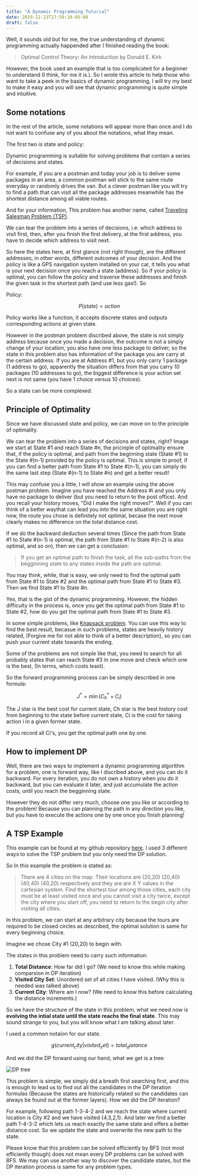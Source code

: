 ```yaml
---
title: "A Dynamic Programming Tuturial"
date: 2019-12-23T17:59:10-05:00
draft: false
---
```


Well, it sounds old but for me, the true understanding of dynamic programming actually happended after I finished reading the book:

> Optimal Control Theory: An Introduction by Donald E. Kirk

However, the book used an example that is too complicated for a beginner to understand (I think, for me it is.). So I wrote this article to help those who want to take a peek in the basics of dynamic programming, I will try my best to make it easy and you will see that dynamic programming is quite simple and intuitive.

<!--more-->

## Some notations

In the rest of the article, some notations will appear more than once and I do not want to confuse any of you about the notations, what they mean.

The first two is state and policy:

Dynamic programming is suitable for solving problems that contain a series of decisions and states.

For example, if you are a postman and today your job is to deliver some packages in an area, a common postman will stick to the same route everyday or randomly drives the van. But a clever postman like you will try to find a path that can visit all the package addresses meanwhile has the shortest distance among all viable routes.

And for your information, This problem has another name, called [Traveling Salesman Problem (TSP)](https://en.wikipedia.org/wiki/Travelling_salesman_problem).

We can tear the problem into a series of decisions, i.e. which address to visit first, then, after you finish the first delivery, at the first address, you have to decide which address to visit next.

So here the states here, at first glance (not right though), are the different addresses, in other words, different outcomes of your decision. And the policy is like a GPS navigation system installed on your car, it tells you what is your next decision once you reach a state (address). So if your policy is optimal, you can follow the policy and traverse these addresses and finish the given task in the shortest path (and use less gas!). So

Policy:

$$P(state)=action$$

Policy works like a function, it accepts discrete states and outputs corresponding actions at given state.

However in the postman problem discribed above, the state is not simply address because once you made a decision, the outcome is not a simply change of your location, you also have one less package to deliver, so the state in this problem also has information of the package you are carry at the certain address. If you are at Address #1, but you only carry 1 package (1 address to go), apparently the situation differs from that you carry 10 packages (10 addresses to go), the biggest difference is your action set next is not same (you have 1 choice versus 10 choices).

So a state can be more complexed.

## Principle of Optimality

Since we have discussed state and policy, we can move on to the principle of optimality.

We can tear the problem into a series of decisions and states, right? Image we start at State #1 and reach State #n, the pricinple of optimality ensure that, if the policy is optimal, and path from the beginning state (State #1) to the State #(n-1) provided by the policy is optimal. This is simple to proof, if you can find a better path from State #1 to State #(n-1), you can simply do the same last step (State #(n-1) to State #n) and get a better result!

This may confuse you a little, I will show an example using the above postman problem. Imagine you have reached the Address #i and you only have no package to deliver (but you need to return to the post office). And you recall your history moves, "Did I make the right moves?". Well if you can think of a better waythat can lead you into the same situation you are right now, the route you chose is definitely not optimal, becase the next move clearly makes no difference on the total distance cost.

If we do the backward deduction several times (Since the path from State #1 to State #(n-1) is optimal, the path from State #1 to State #(n-2) is also optimal, and so on), then we can get a conclusion: 

>If you get an optimal path to finish the task, all the sub-paths from the begginning state to any states inside the path are optimal.

You may think, while, that is easy, we only need to find the optimal path from State #1 to State #2 and the optimal path from State #1 to State #3. Then we find State #1 to State #n.

Yes, that is the gist of the dynamic programming. However, the hidden difficulty in the process is, once you get the optimal path from State #1 to State #2, how do you get the optimal path from State #1 to State #3.

In some simple problems, like [Knapsack problem](https://en.wikipedia.org/wiki/Knapsack_problem). You can use this way to find the best result, becasue in such problems, states are heavily history related, (Forgive me for not able to think of a better description), so you can push your current state towards the ending.

Some of the problems are not simple like that, you need to search for all probably states that can reach State #3 in one move and check which one is the best, (In terms, which costs least).

So the forward programming process can be simply described in one formula:

$$ J^\ast=\min(C_h^\ast+C_i)$$

The J star is the best cost for current state, Ch star is the best history cost from beginning to the state before current state, Ci is the cost for taking action i in a given former state.

If you record all Ci's, you get the optimal path one by one.

## How to implement DP

Well, there are two ways to implement a dynamic programming algorithm for a problem, one is forward way, like I discribed above, and you can do it backward. For every iteration, you do not own a history when you do it backward, but you can evaluate it later, and just accumulate the action costs, until you reach the begginning state.

However they do not differ very much, choose one you like or according to the problem! Because you can planning the path in any direction you like, but you have to execute the actions one by one once you finish planning!

## A TSP Example
This example can be found at my github repository [here](https://github.com/xiahualiu/TSP_example). I used 3 different ways to solve the TSP problem but you only need the DP solution.

So In this example the problem is stated as:

> There are 4 cities on the map. Their locations are (20,20) (20,40) (40,40) (40,20) respectively and they are are X Y values in the cartesian system. Find the shortest tour among those cities, each city must be at least visited once and you cannot visit a city twice, except the city where you start off, you need to return to the begin city after visiting all cities.

In this problem, we can start at any arbitrary city because the tours are required to be closed circles as described, the optimal solution is same for every beginning choice.

Imagine we chose City #1 (20,20) to begin with.

The states in this problem need to carry such information:

1. **Total Distance**: How far did I go? (We need to know this while making comparsion in DP iteration)
2. **Visited City Set**: Unordered set of all cities I have visited. (Why this is needed was talked above)
3. **Current City**: Where am I now? (We need to know this before calculating the distance increments.)

So we have the structure of the state in this problem, what we need now is **evolving the intial state until the state reachs the final state**. This may sound strange to you, but you will know what I am talking about later.

I used a common notaion for our state.

$$g(current_city | visited_set)=total_distance$$

And we did the DP forward using our hand, what we get is a tree:

![DP tree][1]


[1]: /img/2019-12-23-DP/p2.png

This problem is simple, we simply did a breath first searching first, and this is enough to lead us to find out all the candidates in the DP iteration formulas (Because the states are historically related so the candidates can always be found out at the former layers). How we did the DP iteration? 

For example, following path 1-3-4-2 and we reach the state where current location is City #2 and we have visited {4,3,2,1}. And later we find a better path 1-4-3-2 which lets us reach exactly the same state and offers a better distance cost. So we update the state and overwrite the new path to the state.

Please know that this problem can be solved efficiently by BFS (not most efficiently though) does not mean every DP problems can be solved with BFS. We may can use another way to discover the candidate states, but the DP iteration process is same for any problem types.

